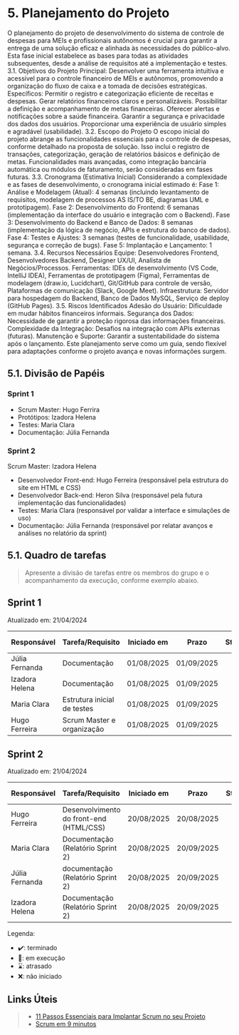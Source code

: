 # 5. Planejamento do Projeto

O planejamento do projeto de desenvolvimento do sistema de controle de despesas para MEIs e profissionais autônomos é crucial para garantir a entrega de uma solução eficaz e alinhada às necessidades do público-alvo. Esta fase inicial estabelece as bases para todas as atividades subsequentes, desde a análise de requisitos até a implementação e testes. 
3.1. Objetivos do Projeto 
Principal: Desenvolver uma ferramenta intuitiva e acessível para o controle financeiro de MEIs e autônomos, promovendo a organização do fluxo de caixa e a tomada de decisões estratégicas. 
Específicos: 
Permitir o registro e categorização eficiente de receitas e despesas. Gerar relatórios financeiros claros e personalizáveis. 
Possibilitar a definição e acompanhamento de metas financeiras. 
Oferecer alertas e notificações sobre a saúde financeira. 
Garantir a segurança e privacidade dos dados dos usuários. 
Proporcionar uma experiência de usuário simples e agradável 
(usabilidade). 
3.2. Escopo do Projeto 
O escopo inicial do projeto abrange as funcionalidades essenciais para o controle de despesas, conforme detalhado na proposta de solução. Isso inclui o registro de transações, categorização, geração de relatórios básicos e definição de metas.
Funcionalidades mais avançadas, como integração bancária automática ou módulos de faturamento, serão consideradas em fases futuras. 
3.3. Cronograma (Estimativa Inicial) 
Considerando a complexidade e as fases de desenvolvimento, o cronograma inicial estimado é: 
Fase 1: Análise e Modelagem (Atual): 4 semanas (incluindo levantamento de requisitos, modelagem de processos AS IS/TO BE, diagramas UML e prototipagem). 
Fase 2: Desenvolvimento do Frontend: 6 semanas (implementação da interface do usuário e integração com o Backend). 
Fase 3: Desenvolvimento do Backend e Banco de Dados: 8 semanas (implementação da lógica de negócio, APIs e estrutura do banco de dados). 
Fase 4: Testes e Ajustes: 3 semanas (testes de funcionalidade, usabilidade, segurança e correção de bugs). 
Fase 5: Implantação e Lançamento: 1 semana. 
3.4. Recursos Necessários 
Equipe: Desenvolvedores Frontend, Desenvolvedores Backend, Designer UX/UI, Analista de Negócios/Processos. 
Ferramentas: IDEs de desenvolvimento (VS Code, IntelliJ IDEA), Ferramentas de prototipagem (Figma), Ferramentas de modelagem (draw.io, Lucidchart), Git/GitHub para controle de versão, Plataformas de comunicação (Slack, Google Meet). 
Infraestrutura: Servidor para hospedagem do Backend, Banco de Dados MySQL, Serviço de deploy (GitHub Pages). 
3.5. Riscos Identificados 
Adesão do Usuário: Dificuldade em mudar hábitos financeiros informais. 
Segurança dos Dados: Necessidade de garantir a proteção rigorosa das informações financeiras.
Complexidade da Integração: Desafios na integração com APIs externas (futuras). 
Manutenção e Suporte: Garantir a sustentabilidade do sistema após o lançamento. 
Este planejamento serve como um guia, sendo flexível para adaptações conforme o projeto avança e novas informações surgem. 


## 5.1. Divisão de Papéis

### Sprint 1
* Scrum Master: Hugo Ferrira
* Protótipos: Izadora Helena
* Testes: Maria Clara
* Documentação: Júlia Fernanda

### Sprint 2

Scrum Master: Izadora Helena
* Desenvolvedor Front-end: Hugo Ferreira (responsável pela estrutura do site em HTML e CSS)
* Desenvolvedor Back-end: Heron Silva (responsável pela futura implementação das funcionalidades)
* Testes: Maria Clara (responsável por validar a interface e simulações de uso)
* Documentação: Júlia Fernanda (responsável por relatar avanços e análises no relatório da sprint)

## 5.1. Quadro de tarefas

> Apresente a divisão de tarefas entre os membros do grupo e o acompanhamento da execução, conforme exemplo abaixo.

## Sprint 1

Atualizado em: 21/04/2024

| Responsável   | Tarefa/Requisito | Iniciado em    | Prazo      | Status | Terminado em    |
| :----         |    :----         |      :----:    | :----:     | :----: | :----:          |
| Júlia Fernanda        | Documentação | 01/08/2025     | 01/09/2025 | ⌛    |      |
| Izadora Helena        | Documentação    | 01/08/2025     | 01/09/2025 | ⌛    |                 |
| Maria Clara        | Estrutura inicial de testes  | 01/08/2025     | 01/09/2025 | ⌛     |                 |
| Hugo Ferreira       | Scrum Master e organização  |    01/08/2025        | 01/09/2025 | ⌛    |       |

## Sprint 2

Atualizado em: 21/04/2024

| Responsável   | Tarefa/Requisito | Iniciado em    | Prazo      | Status | Terminado em    |
| :----         |    :----         |      :----:    | :----:     | :----: | :----:          |
| Hugo Ferreira        | Desenvolvimento do front-end (HTML/CSS)        | 20/08/2025     | 20/08/2025  | ✔️    | 05/01/2005      |
| Maria Clara        | Documentação (Relatório Sprint 2)    | 20/08/2025      | 20/09/2025 | 📝    |                 |
| Júlia Fernanda        | documentação (Relatório Sprint 2) | 20/08/2025      | 20/09/2025 | ⌛     |                 |
| Izadora Helena        | Documentação (Relatório Sprint 2)  |  20/08/2025     | 20/09/2025 | ⌛    |       |


Legenda:
- ✔️: terminado
- 📝: em execução
- ⌛: atrasado
- ❌: não iniciado



## Links Úteis
> - [11 Passos Essenciais para Implantar Scrum no seu Projeto](https://mindmaster.com.br/scrum-11-passos/)
> - [Scrum em 9 minutos](https://www.youtube.com/watch?v=XfvQWnRgxG0)


